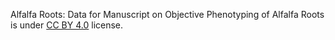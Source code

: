 Alfalfa Roots: Data for Manuscript on Objective Phenotyping of Alfalfa Roots is under [CC BY 4.0](https://creativecommons.org/licenses/by/4.0/legalcode) license.